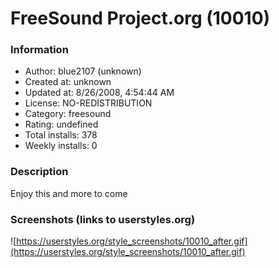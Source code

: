 # FreeSound Project.org (10010)

### Information
- Author: blue2107 (unknown)
- Created at: unknown
- Updated at: 8/26/2008, 4:54:44 AM
- License: NO-REDISTRIBUTION
- Category: freesound
- Rating: undefined
- Total installs: 378
- Weekly installs: 0


### Description
Enjoy this and more to come


### Screenshots (links to userstyles.org)
![https://userstyles.org/style_screenshots/10010_after.gif](https://userstyles.org/style_screenshots/10010_after.gif)


